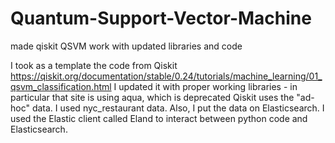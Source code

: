 # Quantum-Support-Vector-Machine
made qiskit QSVM work with updated libraries and code

I took as a template the code from Qiskit  https://qiskit.org/documentation/stable/0.24/tutorials/machine_learning/01_qsvm_classification.html
I  updated it with proper working libraries - in particular that site is using aqua, which is deprecated
Qiskit uses the "ad-hoc" data. I used nyc_restaurant data.
Also, I put the data on Elasticsearch. I used the Elastic client called Eland to interact between  python code and Elasticsearch.

